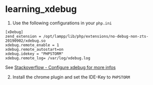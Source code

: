 # learning_xdebug

1. Use the following configurations in your `php.ini`

```
[xDebug]
zend_extension = /opt/lampp/lib/php/extensions/no-debug-non-zts-20190902/xdebug.so
xdebug.remote_enable = 1
xdebug.remote_autostart=on
xdebug.idekey = "PHPSTORM"
xdebug.remote_log= /var/log/xdebug.log
```

See [Stackoverflow - Configure xdebug for more infos](https://stackoverflow.com/questions/24310201/phpstorm-configure-xdebug/24499142)

2. Install the chrome plugin and set the IDE-Key to `PHPSTORM`
